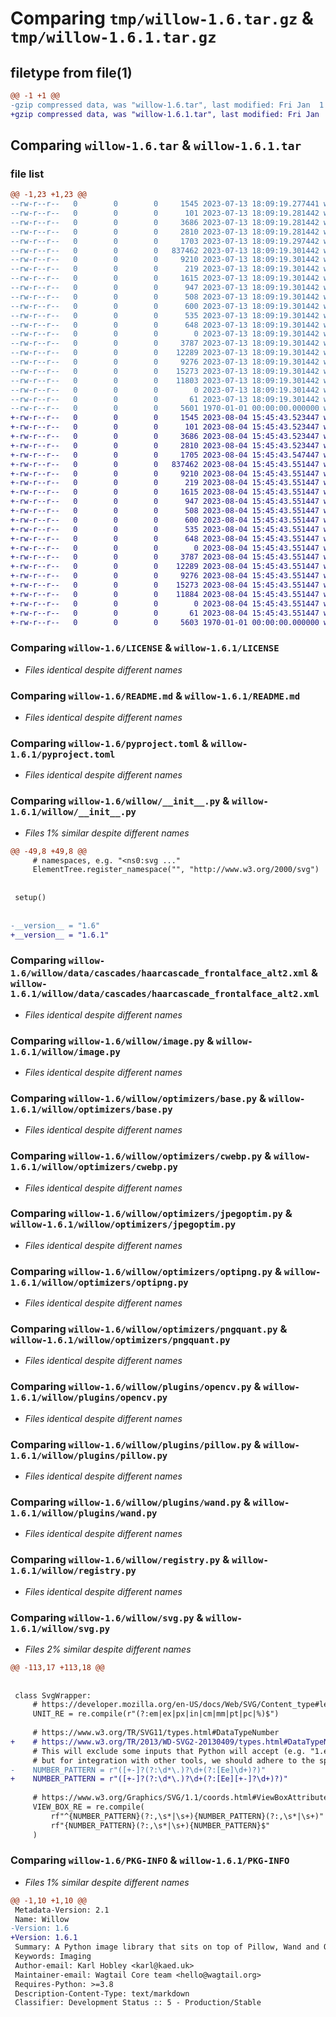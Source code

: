 # Comparing `tmp/willow-1.6.tar.gz` & `tmp/willow-1.6.1.tar.gz`

## filetype from file(1)

```diff
@@ -1 +1 @@
-gzip compressed data, was "willow-1.6.tar", last modified: Fri Jan  1 00:00:00 2016, max compression
+gzip compressed data, was "willow-1.6.1.tar", last modified: Fri Jan  1 00:00:00 2016, max compression
```

## Comparing `willow-1.6.tar` & `willow-1.6.1.tar`

### file list

```diff
@@ -1,23 +1,23 @@
--rw-r--r--   0        0        0     1545 2023-07-13 18:09:19.277441 willow-1.6/LICENSE
--rw-r--r--   0        0        0      101 2023-07-13 18:09:19.281442 willow-1.6/MANIFEST.in
--rw-r--r--   0        0        0     3686 2023-07-13 18:09:19.281442 willow-1.6/README.md
--rw-r--r--   0        0        0     2810 2023-07-13 18:09:19.281442 willow-1.6/pyproject.toml
--rw-r--r--   0        0        0     1703 2023-07-13 18:09:19.297442 willow-1.6/willow/__init__.py
--rw-r--r--   0        0        0   837462 2023-07-13 18:09:19.301442 willow-1.6/willow/data/cascades/haarcascade_frontalface_alt2.xml
--rw-r--r--   0        0        0     9210 2023-07-13 18:09:19.301442 willow-1.6/willow/image.py
--rw-r--r--   0        0        0      219 2023-07-13 18:09:19.301442 willow-1.6/willow/optimizers/__init__.py
--rw-r--r--   0        0        0     1615 2023-07-13 18:09:19.301442 willow-1.6/willow/optimizers/base.py
--rw-r--r--   0        0        0      947 2023-07-13 18:09:19.301442 willow-1.6/willow/optimizers/cwebp.py
--rw-r--r--   0        0        0      508 2023-07-13 18:09:19.301442 willow-1.6/willow/optimizers/gifsicle.py
--rw-r--r--   0        0        0      600 2023-07-13 18:09:19.301442 willow-1.6/willow/optimizers/jpegoptim.py
--rw-r--r--   0        0        0      535 2023-07-13 18:09:19.301442 willow-1.6/willow/optimizers/optipng.py
--rw-r--r--   0        0        0      648 2023-07-13 18:09:19.301442 willow-1.6/willow/optimizers/pngquant.py
--rw-r--r--   0        0        0        0 2023-07-13 18:09:19.301442 willow-1.6/willow/plugins/__init__.py
--rw-r--r--   0        0        0     3787 2023-07-13 18:09:19.301442 willow-1.6/willow/plugins/opencv.py
--rw-r--r--   0        0        0    12289 2023-07-13 18:09:19.301442 willow-1.6/willow/plugins/pillow.py
--rw-r--r--   0        0        0     9276 2023-07-13 18:09:19.301442 willow-1.6/willow/plugins/wand.py
--rw-r--r--   0        0        0    15273 2023-07-13 18:09:19.301442 willow-1.6/willow/registry.py
--rw-r--r--   0        0        0    11803 2023-07-13 18:09:19.301442 willow-1.6/willow/svg.py
--rw-r--r--   0        0        0        0 2023-07-13 18:09:19.301442 willow-1.6/willow/utils/__init__.py
--rw-r--r--   0        0        0       61 2023-07-13 18:09:19.301442 willow-1.6/willow/utils/deprecation.py
--rw-r--r--   0        0        0     5601 1970-01-01 00:00:00.000000 willow-1.6/PKG-INFO
+-rw-r--r--   0        0        0     1545 2023-08-04 15:45:43.523447 willow-1.6.1/LICENSE
+-rw-r--r--   0        0        0      101 2023-08-04 15:45:43.523447 willow-1.6.1/MANIFEST.in
+-rw-r--r--   0        0        0     3686 2023-08-04 15:45:43.523447 willow-1.6.1/README.md
+-rw-r--r--   0        0        0     2810 2023-08-04 15:45:43.523447 willow-1.6.1/pyproject.toml
+-rw-r--r--   0        0        0     1705 2023-08-04 15:45:43.547447 willow-1.6.1/willow/__init__.py
+-rw-r--r--   0        0        0   837462 2023-08-04 15:45:43.551447 willow-1.6.1/willow/data/cascades/haarcascade_frontalface_alt2.xml
+-rw-r--r--   0        0        0     9210 2023-08-04 15:45:43.551447 willow-1.6.1/willow/image.py
+-rw-r--r--   0        0        0      219 2023-08-04 15:45:43.551447 willow-1.6.1/willow/optimizers/__init__.py
+-rw-r--r--   0        0        0     1615 2023-08-04 15:45:43.551447 willow-1.6.1/willow/optimizers/base.py
+-rw-r--r--   0        0        0      947 2023-08-04 15:45:43.551447 willow-1.6.1/willow/optimizers/cwebp.py
+-rw-r--r--   0        0        0      508 2023-08-04 15:45:43.551447 willow-1.6.1/willow/optimizers/gifsicle.py
+-rw-r--r--   0        0        0      600 2023-08-04 15:45:43.551447 willow-1.6.1/willow/optimizers/jpegoptim.py
+-rw-r--r--   0        0        0      535 2023-08-04 15:45:43.551447 willow-1.6.1/willow/optimizers/optipng.py
+-rw-r--r--   0        0        0      648 2023-08-04 15:45:43.551447 willow-1.6.1/willow/optimizers/pngquant.py
+-rw-r--r--   0        0        0        0 2023-08-04 15:45:43.551447 willow-1.6.1/willow/plugins/__init__.py
+-rw-r--r--   0        0        0     3787 2023-08-04 15:45:43.551447 willow-1.6.1/willow/plugins/opencv.py
+-rw-r--r--   0        0        0    12289 2023-08-04 15:45:43.551447 willow-1.6.1/willow/plugins/pillow.py
+-rw-r--r--   0        0        0     9276 2023-08-04 15:45:43.551447 willow-1.6.1/willow/plugins/wand.py
+-rw-r--r--   0        0        0    15273 2023-08-04 15:45:43.551447 willow-1.6.1/willow/registry.py
+-rw-r--r--   0        0        0    11884 2023-08-04 15:45:43.551447 willow-1.6.1/willow/svg.py
+-rw-r--r--   0        0        0        0 2023-08-04 15:45:43.551447 willow-1.6.1/willow/utils/__init__.py
+-rw-r--r--   0        0        0       61 2023-08-04 15:45:43.551447 willow-1.6.1/willow/utils/deprecation.py
+-rw-r--r--   0        0        0     5603 1970-01-01 00:00:00.000000 willow-1.6.1/PKG-INFO
```

### Comparing `willow-1.6/LICENSE` & `willow-1.6.1/LICENSE`

 * *Files identical despite different names*

### Comparing `willow-1.6/README.md` & `willow-1.6.1/README.md`

 * *Files identical despite different names*

### Comparing `willow-1.6/pyproject.toml` & `willow-1.6.1/pyproject.toml`

 * *Files identical despite different names*

### Comparing `willow-1.6/willow/__init__.py` & `willow-1.6.1/willow/__init__.py`

 * *Files 1% similar despite different names*

```diff
@@ -49,8 +49,8 @@
     # namespaces, e.g. "<ns0:svg ..."
     ElementTree.register_namespace("", "http://www.w3.org/2000/svg")
 
 
 setup()
 
 
-__version__ = "1.6"
+__version__ = "1.6.1"
```

### Comparing `willow-1.6/willow/data/cascades/haarcascade_frontalface_alt2.xml` & `willow-1.6.1/willow/data/cascades/haarcascade_frontalface_alt2.xml`

 * *Files identical despite different names*

### Comparing `willow-1.6/willow/image.py` & `willow-1.6.1/willow/image.py`

 * *Files identical despite different names*

### Comparing `willow-1.6/willow/optimizers/base.py` & `willow-1.6.1/willow/optimizers/base.py`

 * *Files identical despite different names*

### Comparing `willow-1.6/willow/optimizers/cwebp.py` & `willow-1.6.1/willow/optimizers/cwebp.py`

 * *Files identical despite different names*

### Comparing `willow-1.6/willow/optimizers/jpegoptim.py` & `willow-1.6.1/willow/optimizers/jpegoptim.py`

 * *Files identical despite different names*

### Comparing `willow-1.6/willow/optimizers/optipng.py` & `willow-1.6.1/willow/optimizers/optipng.py`

 * *Files identical despite different names*

### Comparing `willow-1.6/willow/optimizers/pngquant.py` & `willow-1.6.1/willow/optimizers/pngquant.py`

 * *Files identical despite different names*

### Comparing `willow-1.6/willow/plugins/opencv.py` & `willow-1.6.1/willow/plugins/opencv.py`

 * *Files identical despite different names*

### Comparing `willow-1.6/willow/plugins/pillow.py` & `willow-1.6.1/willow/plugins/pillow.py`

 * *Files identical despite different names*

### Comparing `willow-1.6/willow/plugins/wand.py` & `willow-1.6.1/willow/plugins/wand.py`

 * *Files identical despite different names*

### Comparing `willow-1.6/willow/registry.py` & `willow-1.6.1/willow/registry.py`

 * *Files identical despite different names*

### Comparing `willow-1.6/willow/svg.py` & `willow-1.6.1/willow/svg.py`

 * *Files 2% similar despite different names*

```diff
@@ -113,17 +113,18 @@
 
 
 class SvgWrapper:
     # https://developer.mozilla.org/en-US/docs/Web/SVG/Content_type#length
     UNIT_RE = re.compile(r"(?:em|ex|px|in|cm|mm|pt|pc|%)$")
 
     # https://www.w3.org/TR/SVG11/types.html#DataTypeNumber
+    # https://www.w3.org/TR/2013/WD-SVG2-20130409/types.html#DataTypeNumber
     # This will exclude some inputs that Python will accept (e.g. "1.e9", "1."),
     # but for integration with other tools, we should adhere to the spec
-    NUMBER_PATTERN = r"([+-]?(?:\d*\.)?\d+(?:[Ee]\d+)?)"
+    NUMBER_PATTERN = r"([+-]?(?:\d*\.)?\d+(?:[Ee][+-]?\d+)?)"
 
     # https://www.w3.org/Graphics/SVG/1.1/coords.html#ViewBoxAttribute
     VIEW_BOX_RE = re.compile(
         rf"^{NUMBER_PATTERN}(?:,\s*|\s+){NUMBER_PATTERN}(?:,\s*|\s+)"
         rf"{NUMBER_PATTERN}(?:,\s*|\s+){NUMBER_PATTERN}$"
     )
```

### Comparing `willow-1.6/PKG-INFO` & `willow-1.6.1/PKG-INFO`

 * *Files 1% similar despite different names*

```diff
@@ -1,10 +1,10 @@
 Metadata-Version: 2.1
 Name: Willow
-Version: 1.6
+Version: 1.6.1
 Summary: A Python image library that sits on top of Pillow, Wand and OpenCV
 Keywords: Imaging
 Author-email: Karl Hobley <karl@kaed.uk>
 Maintainer-email: Wagtail Core team <hello@wagtail.org>
 Requires-Python: >=3.8
 Description-Content-Type: text/markdown
 Classifier: Development Status :: 5 - Production/Stable
```

